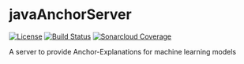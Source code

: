 # javaAnchorServer

[![License](https://img.shields.io/badge/License-BSD%203--Clause-blue.svg)](https://opensource.org/licenses/BSD-3-Clause)
[![Build Status](https://travis-ci.org/viadee/javaAnchorServer.svg?branch=master)](https://travis-ci.org/viadee/javaAnchorServer)
[![Sonarcloud Coverage](https://sonarcloud.io/api/project_badges/measure?project=de.viadee.anchorj.server:anchorj-server&metric=coverage)](https://de.viadee.anchorj.server:anchorj-server&metric=coverage) 

A server to provide Anchor-Explanations for machine learning models
